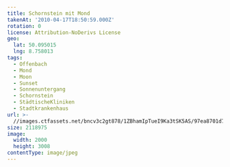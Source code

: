 ```yaml
---
title: Schornstein mit Mond
takenAt: '2010-04-17T18:50:59.000Z'
rotation: 0
license: Attribution-NoDerivs License
geo:
  lat: 50.095015
  lng: 8.758013
tags:
  - Offenbach
  - Mond
  - Moon
  - Sunset
  - Sonnenuntergang
  - Schornstein
  - StädtischeKliniken
  - Stadtkrankenhaus
url: >-
  //images.ctfassets.net/bncv3c2gt878/1ZBhamIpTueI9Ka3tSK5AS/97ea8701d77aea6bcbb13263601af0ae/schornstein-mit-mond_4529330938_o
size: 2118975
image:
  width: 2000
  height: 3008
contentType: image/jpeg
---
```


